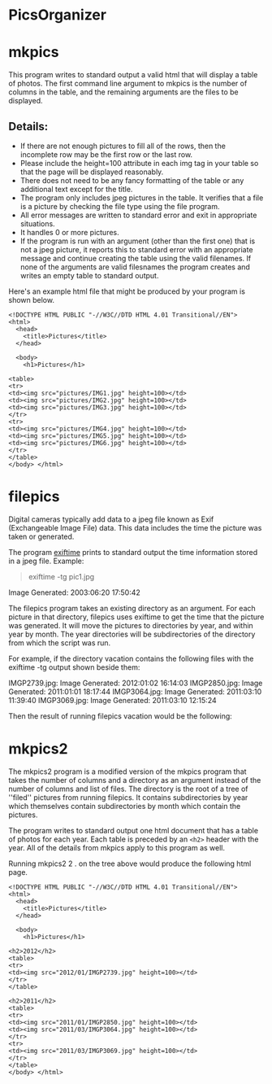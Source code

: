 # PicsOrganizer

# mkpics
This program writes to standard output a valid html that will display a table of photos. The first command line argument to mkpics is the number of columns in the table, and the remaining arguments are the files to be displayed.

## Details:

* If there are not enough pictures to fill all of the rows, then the incomplete row may be the first row or the last row.
* Please include the height=100 attribute in each img tag in your table so that the page will be displayed reasonably.
* There does not need to be any fancy formatting of the table or any additional text except for the title.
* The program only includes jpeg pictures in the table. It verifies that a file is a picture by checking the file type using the file program.
* All error messages are written to standard error and exit in appropriate situations.
* It handles 0 or more pictures.
* If the program is run with an argument (other than the first one) that is not a jpeg picture, it reports this to standard error with an appropriate message and continue creating the table using the valid filenames. If none of the arguments are valid filesnames the program creates and writes an empty table to standard output.

Here's an example html file that might be produced by your program is shown below.

```
<!DOCTYPE HTML PUBLIC "-//W3C//DTD HTML 4.01 Transitional//EN">
<html>
  <head>
    <title>Pictures</title>
  </head>

  <body>
    <h1>Pictures</h1>

<table>
<tr> 
<td><img src="pictures/IMG1.jpg" height=100></td> 
<td><img src="pictures/IMG2.jpg" height=100></td> 
<td><img src="pictures/IMG3.jpg" height=100></td> 
</tr> 
<tr> 
<td><img src="pictures/IMG4.jpg" height=100></td> 
<td><img src="pictures/IMG5.jpg" height=100></td> 
<td><img src="pictures/IMG6.jpg" height=100></td> 
</tr> 
</table>
</body> </html>
```

# filepics
Digital cameras typically add data to a jpeg file known as Exif (Exchangeable Image File) data. This data includes the time the picture was taken or generated.

The program <a href="http://linux.die.net/man/1/exiftime">exiftime</a> prints to standard output the time information stored in a jpeg file. 
Example:

> exiftime -tg pic1.jpg

Image Generated: 2003:06:20 17:50:42

The filepics program takes an existing directory as an argument. For each picture in that directory, filepics uses exiftime to get the time that the picture was generated. It will move the pictures to directories by year, and within year by month. The year directories will be subdirectories of the directory from which the script was run.

For example, if the directory vacation contains the following files with the exiftime -tg output shown beside them:

IMGP2739.jpg: Image Generated: 2012:01:02 16:14:03
IMGP2850.jpg: Image Generated: 2011:01:01 18:17:44
IMGP3064.jpg: Image Generated: 2011:03:10 11:39:40
IMGP3069.jpg: Image Generated: 2011:03:10 12:15:24

Then the result of running filepics vacation would be the following:

# mkpics2
The mkpics2 program is a modified version of the mkpics program that takes the number of columns and a directory as an argument instead of the number of columns and list of files. The directory is the root of a tree of ''filed'' pictures from running filepics. It contains subdirectories by year which themselves contain subdirectories by month which contain the pictures.

The program writes to standard output one html document that has a table of photos for each year. Each table is preceded by an `<h2>` header with the year. All of the details from mkpics apply to this program as well.

Running mkpics2 2 . on the tree above would produce the following html page.

```
<!DOCTYPE HTML PUBLIC "-//W3C//DTD HTML 4.01 Transitional//EN">
<html>
  <head>
    <title>Pictures</title>
  </head>

  <body>
    <h1>Pictures</h1>

<h2>2012</h2>
<table>
<tr> 
<td><img src="2012/01/IMGP2739.jpg" height=100></td> 
</tr> 
</table>

<h2>2011</h2>
<table>
<tr> 
<td><img src="2011/01/IMGP2850.jpg" height=100></td> 
<td><img src="2011/03/IMGP3064.jpg" height=100></td> 
</tr> 
<tr> 
<td><img src="2011/03/IMGP3069.jpg" height=100></td> 
</tr> 
</table>
</body> </html>
```

